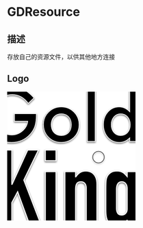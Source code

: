 # GDResource

## 描述

存放自己的资源文件，以供其他地方连接

## Logo

![Logo](https://raw.githubusercontent.com/goldhan/GDResource/master/Logo/GoldKingLogo.png)
